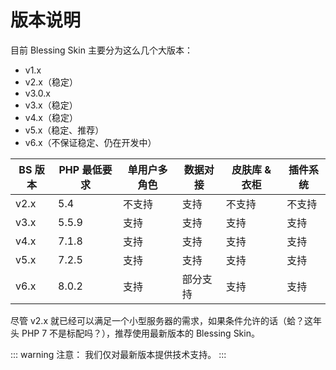 # 版本说明

目前 Blessing Skin 主要分为这么几个大版本：

- v1.x
- v2.x（稳定）
- v3.0.x
- v3.x（稳定）
- v4.x（稳定）
- v5.x（稳定、推荐）
- v6.x（不保证稳定、仍在开发中）

| BS 版本 | PHP 最低要求 | 单用户多角色 | 数据对接 | 皮肤库 & 衣柜 | 插件系统 |
| ----- | -------- | ------ | ---- | -------- | ---- |
| v2.x  | 5.4      | 不支持    | 支持   | 不支持      | 不支持  |
| v3.x  | 5.5.9    | 支持     | 支持   | 支持       | 支持   |
| v4.x  | 7.1.8    | 支持     | 支持   | 支持       | 支持   |
| v5.x  | 7.2.5    | 支持     | 支持   | 支持       | 支持   |
| v6.x  | 8.0.2    | 支持     | 部分支持 | 支持       | 支持   |

尽管 v2.x 就已经可以满足一个小型服务器的需求，如果条件允许的话（蛤？这年头 PHP 7 不是标配吗？），推荐使用最新版本的 Blessing Skin。

::: warning 注意：
我们仅对最新版本提供技术支持。
:::
